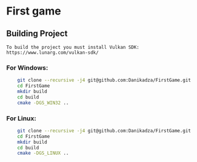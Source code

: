 # First game

## Building Project
    To build the project you must install Vulkan SDK: https://www.lunarg.com/vulkan-sdk/

### For Windows:
```bash
    git clone --recursive -j4 git@github.com:Danikadza/FirstGame.git 
    cd FirstGame
    mkdir build
    cd build
    cmake -DGS_WIN32 ..
```

### For Linux:
```bash
    git clone --recursive -j4 git@github.com:Danikadza/FirstGame.git 
    cd FirstGame
    mkdir build
    cd build
    cmake -DGS_LINUX ..
```